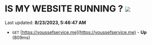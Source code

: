 # IS MY WEBSITE RUNNING ? [![](https://img.shields.io/static/v1?label=Sponsor&message=%E2%9D%A4&logo=GitHub&color=%23fe8e86)](https://github.com/sponsors/<username>)

Last updated: **8/23/2023, 5:46:47 AM**

- `GET` [https://youssefservice.me](https://youssefservice.me) - **Up** (809ms)
